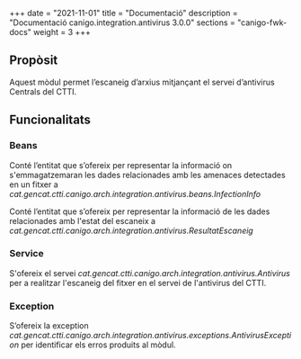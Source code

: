 +++
date        = "2021-11-01"
title       = "Documentació"
description = "Documentació canigo.integration.antivirus 3.0.0"
sections    = "canigo-fwk-docs"
weight      = 3
+++

## Propòsit

Aquest mòdul permet l’escaneig d’arxius mitjançant el servei d’antivirus Centrals del CTTI.

## Funcionalitats

### Beans

Conté l’entitat que s’ofereix per representar la informació on s'emmagatzemaran les dades relacionades amb les amenaces detectades en un fitxer a *cat.gencat.ctti.canigo.arch.integration.antivirus.beans.InfectionInfo*

Conté l’entitat que s’ofereix per representar la informació de les dades relacionades amb l'estat del escaneix a *cat.gencat.ctti.canigo.arch.integration.antivirus.ResultatEscaneig*

### Service

S'ofereix el servei *cat.gencat.ctti.canigo.arch.integration.antivirus.Antivirus* per a realitzar l'escaneig del fitxer en el servei de l'antivirus del CTTI.

### Exception

S’ofereix la exception *cat.gencat.ctti.canigo.arch.integration.antivirus.exceptions.AntivirusException* per identificar els erros produits al mòdul.
